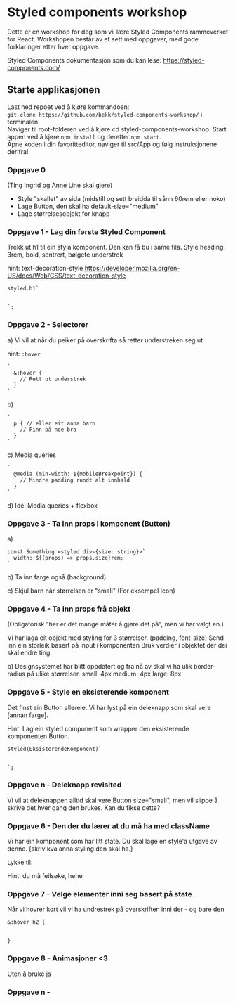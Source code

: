 # Styled components workshop

Dette er en workshop for deg som vil lære Styled Components rammeverket for React. Workshopen består av et sett med oppgaver, med gode forklaringer etter hver oppgave.

Styled Components dokumentasjon som du kan lese: https://styled-components.com/

## Starte applikasjonen
Last ned repoet ved å kjøre kommandoen:  
  `git clone https://github.com/bekk/styled-components-workshop/` i terminalen.  
Naviger til root-folderen ved å kjøre cd styled-components-workshop. 
Start appen ved å kjøre `npm install` og deretter `npm start`.  
Åpne koden i din favoritteditor, naviger til src/App og følg instruksjonene derifra!  

### Oppgave 0
(Ting Ingrid og Anne Line skal gjere)
- Style "skallet" av sida (midstill og sett breidda til sånn 60rem eller noko)
- Lage Button, den skal ha default-size="medium"
- Lage størrelsesobjekt for knapp

### Oppgave 1 - Lag din første Styled Component
Trekk ut h1 til ein styla komponent. Den kan få bu i same fila.
Style heading:
 3rem, bold, sentrert, bølgete understrek


hint: text-decoration-style
https://developer.mozilla.org/en-US/docs/Web/CSS/text-decoration-style



```
styled.h1`
  

`;
```

### Oppgave 2 - Selectorer
a) Vi vil at når du peiker på overskrifta så retter understreken seg ut

hint: `:hover`


```
`
  &:hover {
    // Rett ut understrek
  }
`

```

b) 
```
`
  p { // eller eit anna barn
    // Finn på noe bra
  }
`

```

c) Media queries
```
`
  @media (min-width: ${mobileBreakpoint}) {
    // Mindre padding rundt alt innhald
  }
`
```

d) Idé: Media queries + flexbox


### Oppgave 3 - Ta inn props i komponent (Button)
a)
```
const Something =styled.div<{size: string}>`
  width: ${(props) => props.size}rem;
`
```

b) Ta inn farge også (background)


c) Skjul barn når størrelsen er "small"
(For eksempel Icon)


### Oppgave 4 - Ta inn props frå objekt
(Obligatorisk "her er det mange måter å gjøre det på", men vi har valgt en.)

Vi har laga eit objekt med styling for 3 størrelser. (padding, font-size)
Send inn ein storleik basert på input i komponenten
Bruk verdier i objektet der dei skal endre ting.


b) Designsystemet har blitt oppdatert og fra nå av skal vi ha ulik border-radius på ulike størrelser.
small: 4px
medium: 4px
large: 8px



### Oppgave 5 - Style en eksisterende komponent
Det finst ein Button allereie. Vi har lyst på ein deleknapp som skal vere [annan farge]. 


Hint: Lag ein styled component som wrapper den eksisterende komponenten Button.

```
styled(EksisterendeKomponent)`
  

`;
```

### Oppgave n - Deleknapp revisited
Vi vil at deleknappen alltid skal vere Button size="small", men vil slippe å skrive det hver gang den brukes. Kan du fikse dette?





### Oppgave 6 - Den der du lærer at du må ha med className
Vi har ein komponent som har litt state. Du skal lage en style'a utgave av denne. [skriv kva anna styling den skal ha.] 


Lykke til.


Hint: du må feilsøke, hehe 


### Oppgave 7 - Velge elementer inni seg basert på state

Når vi hovrer kort vil vi ha undrestrek på overskriften inni der - og bare den

```
&:hover h2 {
  

}
```


### Oppgave 8 - Animasjoner <3
Uten å bruke js



### Oppgave n - 
